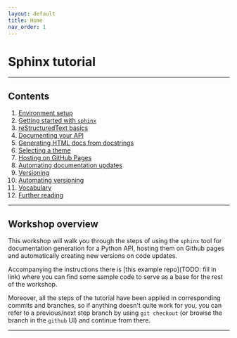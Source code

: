 ```yaml
---
layout: default
title: Home
nav_order: 1
---
```


# Sphinx tutorial

---

## Contents

1. [Environment setup](environment-setup.md)
2. [Getting started with `sphinx`](getting-started-with-sphinx.md)
3. [reStructuredText basics](restructuredtext-basics.md)
4. [Documenting your API](documenting-your-api.md)
5. [Generating HTML docs from docstrings](generating-docs.md)
6. [Selecting a theme](selecting-a-theme.md)
7. [Hosting on GitHub Pages](hosting-on-github-pages.md)
8. [Automating documentation updates](automating-documentation-updates.md)
9. [Versioning](versioning.md)
10. [Automating versioning](automating-versioning.md)
11. [Vocabulary](vocabulary.md)
12. [Further reading](further-reading.md)

---

## Workshop overview

This workshop will walk you through the steps of using the `sphinx` tool for documentation
generation for a Python API, hosting them on Github pages and automatically creating new versions
on code updates.

Accompanying the instructions there is [this example repo](TODO: fill in link) where you can find
some sample code to serve as a base for the rest of the workshop.

Moreover, all the steps of the tutorial have been applied in corresponding commits and branches, so
if anything doesn't quite work for you, you can refer to a previous/next step branch by using
`git checkout` (or browse the branch in the `github` UI) and continue from there.

---
